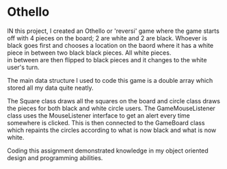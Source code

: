 # Othello

IN this project, I created an Othello or 'reversi' game where the game starts off with 4 pieces on the board; 2 are white and 2 are black. 
Whoever is black goes first and chooses a location on the baord where it has a white piece in between two black black pieces. All white pieces.     
in between are then flipped to black pieces and it changes to the white user's turn.

The main data structure I used to code this game is a double array which stored all my data quite neatly.

The Square class draws all the squares on the board and circle class draws the pieces for both black and white circle users. The GameMouseListener 
class uses the MouseListener interface to get an alert every time somewhere is clicked. This is then connected to the GameBoard class which
repaints the circles according to what is now black and what is now white.

Coding this assignment demonstrated knowledge in my object oriented design and programming abilities.
